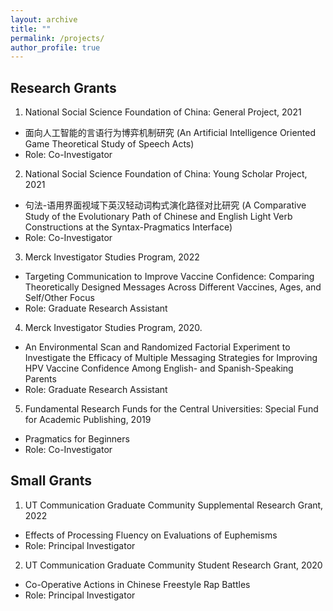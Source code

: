 ```yaml
---
layout: archive
title: ""
permalink: /projects/
author_profile: true
---
```


Research Grants
-----

1. National Social Science Foundation of China: General Project, 2021
  * 面向人工智能的言语行为博弈机制研究 (An Artificial Intelligence Oriented Game Theoretical Study of Speech Acts)
  * Role: Co-Investigator
2. National Social Science Foundation of China: Young Scholar Project, 2021
  * 句法-语用界面视域下英汉轻动词构式演化路径对比研究 (A Comparative Study of the Evolutionary Path of Chinese and English Light Verb Constructions at the Syntax-Pragmatics Interface)
  * Role: Co-Investigator
3. Merck Investigator Studies Program, 2022
  * Targeting Communication to Improve Vaccine Confidence: Comparing Theoretically Designed Messages Across Different Vaccines, Ages, and Self/Other Focus
  * Role: Graduate Research Assistant
4. Merck Investigator Studies Program, 2020. 
  * An Environmental Scan and Randomized Factorial Experiment to Investigate the Efficacy of Multiple Messaging Strategies for Improving HPV Vaccine Confidence Among English- and Spanish-Speaking Parents
  * Role: Graduate Research Assistant
5. Fundamental Research Funds for the Central Universities: Special Fund for Academic Publishing, 2019
  * Pragmatics for Beginners
  * Role: Co-Investigator

Small Grants
-----

1. UT Communication Graduate Community Supplemental Research Grant, 2022
  * Effects of Processing Fluency on Evaluations of Euphemisms 
  * Role: Principal Investigator
2. UT Communication Graduate Community Student Research Grant, 2020 
  * Co-Operative Actions in Chinese Freestyle Rap Battles 
  * Role: Principal Investigator


